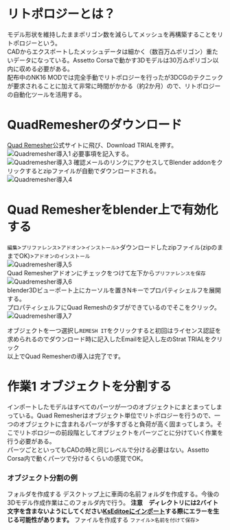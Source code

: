 # リトポロジーとは？
モデル形状を維持したままポリゴン数を減らしてメッシュを再構築することをリトポロジーという。  
CADからエクスポートしたメッシュデータは細かく（数百万△ポリゴン）重たいデータになっている。Assetto Corsaで動かす3Dモデルは30万△ポリゴン以内に収める必要がある。  
配布中のNK16 MODでは完全手動でリトポロジーを行ったが3DCGのテクニックが要求されることに加えて非常に時間がかかる（約2か月）ので、リトポロジーの自動化ツールを活用する。

# QuadRemesherのダウンロード  
[Quad Remesher](https://exoside.com/quadremesher/)公式サイトに飛び、Download TRIALを押す。
![Quadremesher導入1](https://user-images.githubusercontent.com/81402033/122494242-fbb04c80-d023-11eb-80bf-80b29b7674ce.png)
必要事項を記入する。  
![Quadremesher導入3](https://user-images.githubusercontent.com/81402033/122494346-28fcfa80-d024-11eb-8ce0-a8e114dc8f20.png)
確認メールのリンクにアクセスしてBlender addonをクリックするとzipファイルが自動でダウンロードされる。  
![Quadremesher導入4](https://user-images.githubusercontent.com/81402033/122496551-ebe63780-d026-11eb-9814-57ec5d2da83a.png)

# Quad Remesherをblender上で有効化する  
`編集`>`プリファレンス`>`アドオン`>`インストール`>ダウンロードしたzipファイル(zipのままでOK)>`アドオンのインストール`  
![Quadremesher導入5](https://user-images.githubusercontent.com/81402033/122497580-872bdc80-d028-11eb-9001-ef4adb8a76f6.png)  
Quad Remesherアドオンにチェックをつけて左下から`プリファレンスを保存`  
![Quadremesher導入6](https://user-images.githubusercontent.com/81402033/122497795-f275ae80-d028-11eb-9629-167f0ec1d135.png)  
blender3Dビューポート上にカーソルを置きNキーでプロパティシェルフを展開する。  
プロパティシェルフにQuad Remeshのタブができているのでそこをクリック。  
![Quadremesher導入7](https://user-images.githubusercontent.com/81402033/122498285-cdce0680-d029-11eb-819a-1d6e88417aff.png)  

オブジェクトを一つ選択し`REMESH IT`をクリックすると初回はライセンス認証を求められるのでダウンロード時に記入したEmailを記入し左のStrat TRIALをクリック  
以上でQuad Remesherの導入は完了です。

# 作業1 オブジェクトを分割する
インポートしたモデルはすべてのパーツが一つのオブジェクトにまとまってしまっている。Quad Remesherはオブジェクト単位でリトポロジーを行うので、一つのオブジェクトに含まれるパーツが多すぎると負荷が高く固まってしまう。そこでリトポロジーの前段階としてオブジェクトをパーツごとに分けていく作業を行う必要がある。  
パーツごとといってもCADの時と同じレベルで分ける必要はない。Assetto Corsa内で動くパーツで分けるくらいの感覚でOK。
### オブジェクト分割の例

フォルダを作成する
デスクトップ上に車両の名前フォルダを作成する。今後の3Dモデル作成作業はこのフォルダ内で行う。
**注意　ディレクトリには2バイト文字を含まないようにしてください[KsEditoeにインポート](https://github.com/JSAE-ARCHIVES/MOD-Tutorial/blob/main/3%E7%AB%A0%203D%E3%83%A2%E3%83%87%E3%83%AB%E3%81%AE%E4%BD%9C%E6%88%90/KsEditor%E3%81%AB%E3%82%A4%E3%83%B3%E3%83%9D%E3%83%BC%E3%83%88.md)する際にエラーを生じる可能性があります。**
ファイルを作成する
`ファイル`>`名前を付けて保存`>







